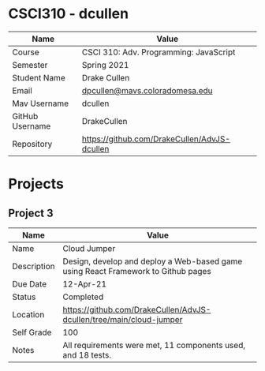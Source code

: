 # CSCI310 - dcullen

| Name             | Value                                                                 | 
| -------------    | -------------                                                         |
| Course           | CSCI 310: Adv. Programming: JavaScript                                | 
| Semester         | Spring 2021                                                           |
| Student Name     | Drake Cullen                                                          |
| Email            | dpcullen@mavs.coloradomesa.edu                                        |
| Mav Username     | dcullen                                                               |
| GitHub Username  | DrakeCullen                                                           |
| Repository       | https://github.com/DrakeCullen/AdvJS-dcullen                          |

# Projects


## Project 3

| Name                | Value                                                                 |
| -------------       | -------------                                                         |
| Name                | Cloud Jumper                                           | 
| Description         | Design, develop and deploy a Web-based game using React Framework to Github pages                                                           |
| Due Date            | 12-Apr-21                                                          |
| Status              | Completed                                        |
| Location            | https://github.com/DrakeCullen/AdvJS-dcullen/tree/main/cloud-jumper                                                               |
| Self Grade              | 100                                        |
| Notes                 | All requirements were met, 11 components used, and 18 tests.
